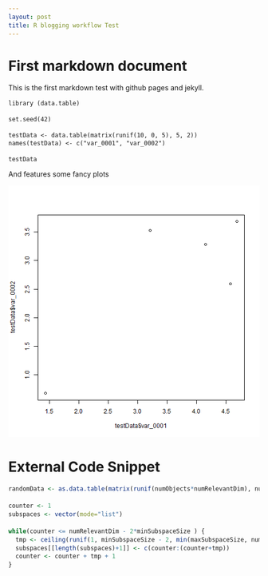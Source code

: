```yaml
---
layout: post
title: R blogging workflow Test
---
```




# First markdown document

This is the first markdown test with github pages and jekyll.

```
library (data.table)

set.seed(42)

testData <- data.table(matrix(runif(10, 0, 5), 5, 2))
names(testData) <- c("var_0001", "var_0002")

testData
```
And features some fancy plots

![plot of chunk pressure](../images/blogpost-pressure-1.png)
# External Code Snippet


```r
randomData <- as.data.table(matrix(runif(numObjects*numRelevantDim), numObjects, numRelevantDim))

counter <- 1
subspaces <- vector(mode="list")

while(counter <= numRelevantDim - 2*minSubspaceSize ) {
  tmp <- ceiling(runif(1, minSubspaceSize - 2, min(maxSubspaceSize, numRelevantDim - counter - minSubspaceSize) -1))
  subspaces[[length(subspaces)+1]] <- c(counter:(counter+tmp))
  counter <- counter + tmp + 1
}
```

